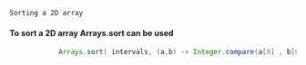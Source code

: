 `Sorting a 2D array `
#### To sort a 2D array Arrays.sort can be used 

```java      Arrays.sort( doubleDimensionalArray, function);
            Arrays.sort( intervals, (a,b) -> Integer.compare(a[0] , b[0]));                         ```
